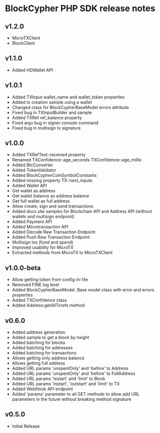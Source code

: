 BlockCypher PHP SDK release notes
=================================

v1.2.0
------
* MicroTXClient
* BlockClient

v1.1.0
------
* Added HDWallet API

v1.0.1
------

* Added TXInput wallet_name and wallet_token properties
* Added tx creation sample using a wallet
* Changed class for BlockCypherBaseModel errors attribute
* Fixed bug in TXInputBuilder and sample
* Added TXRef ref_balance property
* Fixed argv bug in signer console command
* Fixed bug in multisign tx signature

v1.0.0
------

* Added TXRefTest::received property
* Renamed TXConfidence::age_seconds TXConfidence::age_millis
* Added BtcConverter
* Added TokenValidator
* Added BlockCypherCoinSymbolConstants
* Added missing property TX::next_inputs
* Added Wallet API
* Get wallet as address
* Get wallet balance as address balance
* Get full wallet as full address
* Allow create, sign and send transactions
* Added docs site samples for Blockchain API and Address API (without wallets and multisign endpoint)
* Added Payment API
* Added Microtransaction API
* Added Decode Raw Transaction Endpoint
* Added Push Raw Transaction Endpoint
* Multisign txs (fund and spend)
* Improved usability for MicroTX
* Extracted methods from MicroTX to MicroTXClient

v1.0.0-beta
-----------

* Allow getting token from config ini file
* Removed FINE log level
* Added BlockCypherBaseModel. Base model class with error and errors properties
* Added TXConfidence class
* Added Address:getAllTxrefs method

v0.6.0
------
* Added address generation
* Added sample to get a block by height
* Added batching for blocks
* Added batching for addresses
* Added batching for transactions
* Allows getting only address balance
* Allows getting full address
* Added URL params 'unspentOnly' and 'before' to Address
* Added URL params 'unspentOnly' and 'before' to FullAddress
* Added URL params 'txstart' and 'limit' to Block
* Added URL params 'instart', 'outstart' and 'limit' to TX
* Added WebHook API endpoint
* Added 'params' parameter to all GET methods to allow add URL parameters in the future without breaking method signature

v0.5.0
------
* Initial Release